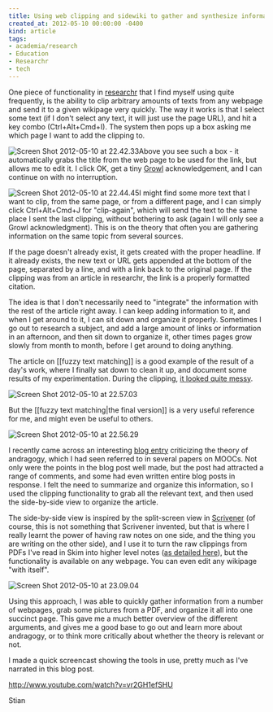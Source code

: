 ```yaml
---
title: Using web clipping and sidewiki to gather and synthesize information
created_at: 2012-05-10 00:00:00 -0400
kind: article
tags:
- academia/research
- Education
- Researchr
- tech
---
```


One piece of functionality in
[researchr](http://reganmian.net/wiki/researchr:start) that I find
myself using quite frequently, is the ability to clip arbitrary amounts
of texts from any webpage and send it to a given wikipage very quickly.
The way it works is that I select some text (if I don't select any text,
it will just use the page URL), and hit a key combo (Ctrl+Alt+Cmd+I).
The system then pops up a box asking me which page I want to add the
clipping to.

![](http://reganmian.net/blog/wp-content/uploads/2012/05/Screen-Shot-2012-05-10-at-22.42.33.png "Screen Shot 2012-05-10 at 22.42.33")Above
you see such a box - it automatically grabs the title from the web page
to be used for the link, but allows me to edit it. I click OK, get a
tiny [Growl](http://growl.info) acknowledgement, and I can continue on
with no interruption.

![](http://reganmian.net/blog/wp-content/uploads/2012/05/Screen-Shot-2012-05-10-at-22.44.45.png "Screen Shot 2012-05-10 at 22.44.45")I
might find some more text that I want to clip, from the same page, or
from a different page, and I can simply click Ctrl+Alt+Cmd+J for
"clip-again", which will send the text to the same place I sent the last
clipping, without bothering to ask (again I will only see a Growl
acknowledgment). This is on the theory that often you are gathering
information on the same topic from several sources.

If the page doesn't already exist, it gets created with the proper
headline. If it already exists, the new text or URL gets appended at the
bottom of the page, separated by a line, and with a link back to the
original page. If the clipping was from an article in researchr, the
link is a properly formatted citation.

The idea is that I don't necessarily need to "integrate" the information
with the rest of the article right away. I can keep adding information
to it, and when I get around to it, I can sit down and organize it
properly. Sometimes I go out to research a subject, and add a large
amount of links or information in an afternoon, and then sit down to
organize it, other times pages grow slowly from month to month, before I
get around to doing anything.

The article on [[fuzzy text matching]] is a good example of the result
of a day's work, where I finally sat down to clean it up, and document
some results of my experimentation. During the clipping, [it looked
quite
messy](http://reganmian.net/wiki/fuzzy_text_matching?rev=1331575530).

![](http://reganmian.net/blog/wp-content/uploads/2012/05/Screen-Shot-2012-05-10-at-22.57.031.png "Screen Shot 2012-05-10 at 22.57.03")

But the [[fuzzy text matching|the final version]] is a very useful
reference for me, and might even be useful to others.

![](http://reganmian.net/blog/wp-content/uploads/2012/05/Screen-Shot-2012-05-10-at-22.56.29.png "Screen Shot 2012-05-10 at 22.56.29")

I recently came across an interesting [blog
entry](http://steve-wheeler.blogspot.ca/2011/07/learning-is-learning.html)
criticizing the theory of andragogy, which I had seen referred to in
several papers on MOOCs. Not only were the points in the blog post well
made, but the post had attracted a range of comments, and some had even
written entire blog posts in response. I felt the need to summarize and
organize this information, so I used the clipping functionality to grab
all the relevant text, and then used the side-by-side view to organize
the article.

The side-by-side view is inspired by the split-screen view in
[Scrivener](http://www.literatureandlatte.com/scrivener.php) (of course,
this is not something that Scrivener invented, but that is where I
really learnt the power of having raw notes on one side, and the thing
you are writing on the other side), and I use it to turn the raw
clippings from PDFs I've read in Skim into higher level notes ([as
detailed
here](http://reganmian.net/blog/2012/04/11/semantic-researchrdokuwiki-search/)),
but the functionality is available on any webpage. You can even edit any
wikipage "with itself".

![](http://reganmian.net/blog/wp-content/uploads/2012/05/Screen-Shot-2012-05-10-at-23.09.04.png "Screen Shot 2012-05-10 at 23.09.04")

Using this approach, I was able to quickly gather information from a
number of webpages, grab some pictures from a PDF, and organize it all
into one succinct page. This gave me a much better overview of the
different arguments, and gives me a good base to go out and learn more
about andragogy, or to think more critically about whether the theory is
relevant or not.

I made a quick screencast showing the tools in use, pretty much as I've
narrated in this blog post.

http://www.youtube.com/watch?v=vr2GH1efSHU

Stian
